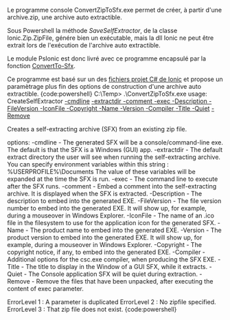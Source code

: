 Le programme console ConvertZipToSfx.exe permet de créer, à partir d'une archive.zip, une archive auto extractible.

Sous Powershell la méthode _SaveSelfExtractor_, de la classe Ionic.Zip.ZipFile, génére bien un exécutable, mais la dll Ionic ne peut être extrait lors de l'exécution de l'archive auto extractible.

Le module PsIonic est donc livré avec ce programme encapsulé par la fonction [ConvertTo-Sfx](ConvertTo-Sfx-FR).

Ce programme est basé sur un des [fichiers projet C# de Ionic](https://dotnetzip.codeplex.com/SourceControl/latest#Tools/ConvertZipToSfx/ConvertZipToSfx.cs) et propose un paramètrage plus fin des options de construction d'une archive auto extractible.
{code:powershell}
C:\Temp> .\ConvertZipToSfx.exe
usage:
  CreateSelfExtractor [-cmdline](-cmdline)  [-extractdir <xxxx>](-extractdir-_xxxx_)  [-comment <xx>](-comment-_xx_)
                      [-exec <xx>](-exec-_xx_)  [-Description <xx>](-Description-_xx_) [-FileVersion <xx>](-FileVersion-_xx_)
                      [-IconFile <xx>](-IconFile-_xx_) [-Copyright <xx>](-Copyright-_xx_)
                      [-Name <xx>](-Name-_xx_) [-Version <xx>](-Version-_xx_) [-Compiler <xx>](-Compiler-_xx_)
                      [-Title <xx>](-Title-_xx_) [-Quiet](-Quiet) [-Remove](-Remove) <Zipfile>

  Creates a self-extracting archive (SFX) from an existing zip file.

  options:
     -cmdline           - The generated SFX will be a console/command-line exe.
                          The default is that the SFX is a Windows (GUI) app.
     -extractdir <xx>   - The default extract directory the user will see when running the self-extracting archive.
                          You can specify environment variables within this string : %USERPROFILE%\Documents
                          The value of these variables will be expanded at the time the SFX is run.
     -exec <xx>         - The command line to execute after the SFX runs.
     -comment <xx>      - Embed a comment into the self-extracting archive.
                          It is displayed when the SFX is extracted.
     -Description <xx>  - The description to embed into the generated EXE.
     -FileVersion <xx>  - The file version number to embed into the generated EXE.
                          It will show up, for example, during a mouseover in Windows Explorer.
     -IconFile <xx>     - The name of an .ico file in the filesystem to use for the application
                          icon for the generated SFX.
     -Name <xx>         - The product name to embed into the generated EXE.
     -Version <xx>      - The product version to embed into the generated EXE.
                          It will show up, for example, during a mouseover in Windows Explorer.
     -Copyright <xx>    - The copyright notice, if any, to embed into the generated EXE.
     -Compiler <xx>     - Additional options for the csc.exe compiler, when producing the SFX EXE.
     -Title <xx>        - The title to display in the Window of a GUI SFX, while it extracts.
     -Quiet             - The Console application SFX will be quiet during extraction.
     -Remove            - Remove the files that have been unpacked, after executing the content of exec parameter.

ErrorLevel 1 : A parameter is duplicated
ErrorLevel 2 : No zipfile specified.
ErrorLevel 3 : That zip file does not exist.
{code:powershell}
